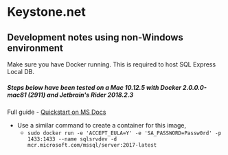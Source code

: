 # Keystone.net

## Development notes using non-Windows environment
Make sure you have Docker running. This is required to host SQL Express Local DB.

##### Steps below have been tested on a Mac 10.12.5 with Docker 2.0.0.0-mac81 (2911) and Jetbrain's Rider 2018.2.3

Full guide - [Quickstart on MS Docs](https://docs.microsoft.com/en-us/sql/linux/quickstart-install-connect-docker?view=sql-server-2017)

- Use a similar command to create a container for this image,
    - `sudo docker run -e 'ACCEPT_EULA=Y' -e 'SA_PASSWORD=Passw0rd' -p 1433:1433 --name sqlsrvdev -d mcr.microsoft.com/mssql/server:2017-latest`

